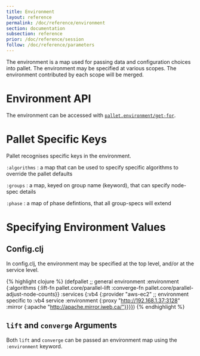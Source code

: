 ```yaml
---
title: Environment
layout: reference
permalink: /doc/reference/environment
section: documentation
subsection: reference
prior: /doc/reference/session
follow: /doc/reference/parameters
---
```


The environment is a map used for passing data and configuration choices into
pallet. The environment may be specified at various scopes.  The environment
contributed by each scope will be merged.

# Environment API

The environment can be accessed with [`pallet.environment/get-for`](http://pallet.github.com/pallet/api/0.6/pallet.environment.html).

# Pallet Specific Keys

Pallet recognises specific keys in the environment.

 `:algorithms`
: a map that can be used to specify specific algorithms to override the pallet defaults

 `:groups`
: a map, keyed on group name (keyword), that can specify node-spec details

 `:phase`
: a map of phase defintions, that all group-specs will extend

# Specifying Environment Values

## Config.clj

In config.clj, the environment may be specified at the top level, and/or at the
service level.

{% highlight clojure %}
(defpallet
  ;; general environment
  :environment {:algorithms
                {:lift-fn pallet.core/parallel-lift
                 :converge-fn pallet.core/parallel-adjust-node-counts}}
  :services {:vb4
             {:provider "aws-ec2"
              ;; environment specific to :vb4 service
              :environment
              {:proxy "http://192.168.1.37:3128"
               :mirror {:apache "http://apache.mirror.iweb.ca/"}}}})
{% endhighlight %}

## `lift` and `converge` Arguments

Both `lift` and `converge` can be passed an environment map using the `:environment` keyword.
